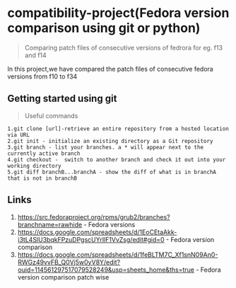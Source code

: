 # compatibility-project(Fedora version comparison using git or python)
>Comparing patch files of consecutive versions of fedrora for eg. f13 and f14

In this project,we have compared the patch files of consecutive fedora versions from f10 to f34

## Getting started using git

  >Useful commands
  
  ```shell
  1.git clone [url]-retrieve an entire repository from a hosted location via URL
  2.git init - initialize an existing directory as a Git repository
  3.git branch - list your branches. a * will appear next to the currently active branch
  4.git checkout -  switch to another branch and check it out into your working directory
  5.git diff branchB...branchA - show the diff of what is in branchA that is not in branchB
  ```
  
## Links
1. https://src.fedoraproject.org/rpms/grub2/branches?branchname=rawhide - Fedora versions
2. https://docs.google.com/spreadsheets/d/1EoCEtaAkk-i3tL4SlU3bqkFPzuDPgscUYrIlF1VvZsg/edit#gid=0 - Fedora version comparison
3. https://docs.google.com/spreadsheets/d/1feBLTM7C_Xf1snN09An0-RWGz49vvFB_Q0Vj5w0yV8Y/edit?ouid=114561297517079528249&usp=sheets_home&ths=true - Fedora version comparison patch wise
  
 


